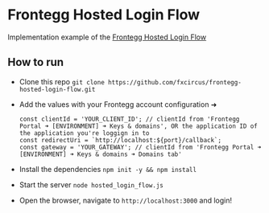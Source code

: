 # Frontegg Hosted Login Flow

Implementation example of the [Frontegg Hosted Login Flow](https://developers.frontegg.com/guides/management/frontegg-idp/native-hosted)


## How to run

- Clone this repo `git clone https://github.com/fxcircus/frontegg-hosted-login-flow.git`
- Add the values with your Frontegg account configuration ➜
  ```
  const clientId = 'YOUR_CLIENT_ID'; // clientId from 'Frontegg Portal ➜ [ENVIRONMENT] ➜ Keys & domains', OR the application ID of the application you're loggign in to
  const redirectUri = `http://localhost:${port}/callback`;
  const gateway = 'YOUR_GATEWAY'; // clientId from 'Frontegg Portal ➜ [ENVIRONMENT] ➜ Keys & domains ➜ Domains tab'
  ```

- Install the dependencies `npm init -y && npm install`
- Start the server `node hosted_login_flow.js`
- Open the browser, navigate to `http://localhost:3000` and login!

